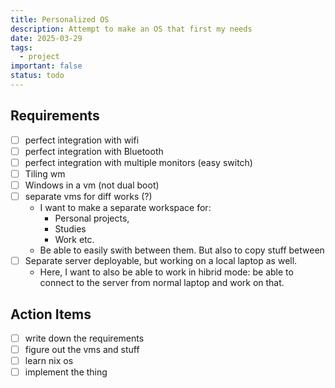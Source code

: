 ```yaml
---
title: Personalized OS
description: Attempt to make an OS that first my needs
date: 2025-03-29
tags:
  - project
important: false
status: todo
---
```


## Requirements 

- [ ] perfect integration with wifi
- [ ] perfect integration with Bluetooth 
- [ ] perfect integration with multiple monitors (easy switch) 
- [ ] Tiling wm
- [ ] Windows in a vm (not dual boot)
- [ ] separate vms for diff works (?)
    - I want to make a separate workspace for:
        - Personal projects,
        - Studies
        - Work etc. 
    - Be able to easily swith between them. But also to copy stuff between 
- [ ] Separate server deployable, but working on a local laptop as well. 
    - Here, I want to also be able to work in hibrid mode: be able to connect to the server from normal laptop and work on that.

## Action Items

- [ ] write down the requirements
- [ ] figure out the vms and stuff
- [ ] learn nix os
- [ ] implement the thing
